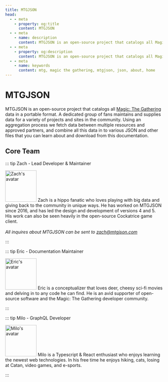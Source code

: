 ```yaml
---
title: MTGJSON
head:
  - - meta
    - property: og:title
      content: MTGJSON
  - - meta
    - name: description
      content: MTGJSON is an open-source project that catalogs all Magic The Gathering cards in a portable format. A dedicated group of fans maintains and supplies data for a variety of projects and sites in the community. Using an aggregation process we fetch data between multiple resources and approved partners, and combine all this data in to various JSON files that you can learn about and download from this website.
  - - meta
    - property: og:description
      content: MTGJSON is an open-source project that catalogs all Magic The Gathering cards in a portable format. A dedicated group of fans maintains and supplies data for a variety of projects and sites in the community. Using an aggregation process we fetch data between multiple resources and approved partners, and combine all this data in to various JSON files that you can learn about and download from this website.
  - - meta
    - name: keywords
      content: mtg, magic the gathering, mtgjson, json, about, home
---
```


# MTGJSON

MTGJSON is an open-source project that catalogs all [Magic: The Gathering](https://magic.wizards.com/en) data in a portable format. A dedicated group of fans maintains and supplies data for a variety of projects and sites in the community. Using an aggregation process we fetch data between multiple resources and approved partners, and combine all this data in to various JSON and other files that you can learn about and download from this documentation.

## Core Team

<div class="team-wrapper">

::: tip Zach - Lead Developer &amp; Maintainer
<p>
  <img class="avatar" src="/images/avatars/avatar-zach.jpg" title="Zach's avatar" alt="Zach's avatar" width="100px" height="100px">
  Zach is a hippo fanatic who loves playing with big data and giving back to the community in unique ways. He has worked on MTGJSON since 2016, and has led the design and development of versions 4 and 5. His work can also be seen heavily in the open-source Cockatrice game client.<br/><br/>
  <em>All inquires about MTGJSON can be sent to <a href="mailto:zach@mtgjson.com">zach@mtgjson.com</a></em>
</p>
:::

::: tip Eric - Documentation Maintainer
<p>
  <img class="avatar" src="/images/avatars/avatar-eric.jpg" title="Eric's avatar" alt="Eric's avatar" width="100px" height="100px">
  Eric is a conceptualizer that loves deer, cheesy sci-fi movies and delving in to any code he can find. He is an avid supporter of open-source software and the Magic: The Gathering developer community.
</p>
:::

<!-- ::: tip Mark - Cloud Developer
<p>
  <img class="avatar" src="/images/avatars/avatar-mark.jpg" title="Mark's avatar" alt="Mark's avatar" width="100px" height="100px">
  Mark is an old man obsessed with learning anything he can, a self-proclaimed Jack of All Trades, yet Master of None. He spends his time gaming, writing, farming, cuddling with his dogs, and providing comedic relief.
</p>
::: -->

::: tip Milo - GraphQL Developer
<p>
  <img class="avatar" src="/images/avatars/avatar-milo.jpg" title="Milo's avatar" alt="Milo's avatar" width="100px" height="100px">
  Milo is a Typescript &amp; React enthusiast who enjoys learning the newest web technologies. In his free time he enjoys hiking, cats, losing at Catan, video games, and e-sports.
</p>
:::

</div>

<Supporters/>
